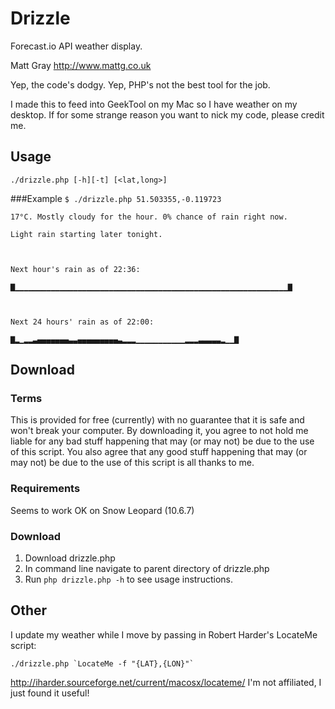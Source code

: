 Drizzle
==========

Forecast.io API weather display.

Matt Gray http://www.mattg.co.uk

Yep, the code's dodgy. Yep, PHP's not the best tool for the job.

I made this to feed into GeekTool on my Mac so I have weather on my desktop.
If for some strange reason you want to nick my code, please credit me.

Usage
--------
`./drizzle.php [-h][-t] [<lat,long>]`

###Example
`$ ./drizzle.php 51.503355,-0.119723`

`17°C. Mostly cloudy for the hour. 0% chance of rain right now.`

`Light rain starting later tonight.`

` `

`Next hour's rain as of 22:36: `

`▇▁▁▁▁▁▁▁▁▁▁▁▁▁▁▁▁▁▁▁▁▁▁▁▁▁▁▁▁▁▁▁▁▁▁▁▁▁▁▁▁▁▁▁▁▁▁▁▁▁▁▁▁▁▁▁▁▁▁▁▁▁▇`

` `

`Next 24 hours' rain as of 22:00:`

`▇▂▁▂▂▃▄▄▄▄▄▄▄▃▃▄▄▄▄▄▄▄▄▄▃▂▂▂▁▁▁▁▁▁▁▁▁▁▁▂▂▂▃▃▃▃▃▂▁▁▇`


Download
--------

### Terms

This is provided for free (currently) with no guarantee that it is safe and won't break your computer.
By downloading it, you agree to not hold me liable for any bad stuff happening that may (or may not) be due to the use of this script. You also agree that any good stuff happening that may (or may not) be due to the use of this script is all thanks to me.

### Requirements

Seems to work OK on Snow Leopard (10.6.7)

### Download
1. Download drizzle.php
2. In command line navigate to parent directory of drizzle.php
3. Run `php drizzle.php -h` to see usage instructions.

Other
-----
I update my weather while I move by passing in Robert Harder's LocateMe script:

``./drizzle.php `LocateMe -f "{LAT},{LON}"` ``

http://iharder.sourceforge.net/current/macosx/locateme/
I'm not affiliated, I just found it useful!


